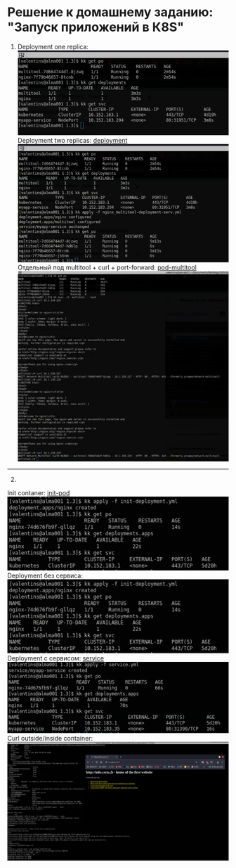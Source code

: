# Решение к домашнему заданию: "Запуск приложений в К8S"
1. Deployment one replica:\
![1replica](./screenshots/1-deployment.png)\
Deployment two replicas: [deployment](./nginx_multitool-deployment-serv.yml)\
![2replicas](./screenshots/deployment-2Replicas.png)\
Отдельный под multitool + curl + port-forward: [pod-multitool](./pod-multitool.yml)\
![curl](./screenshots/curl-pod-multitool.png)
---
2.
Init contaner: [init-pod](./init-deployment.yml) \
![init](./screenshots/2-pod-without-service.png)\
Deployment без сервиса:\
![without_service](./screenshots/2-pod-without-service.png)\
Deployment c сервисом: [service](./service.yml) \
![with_service](./screenshots/2-pod-with-service.png)\
Curl outside/inside container:\
![port-forward](./screenshots/2-port-forward.png)
